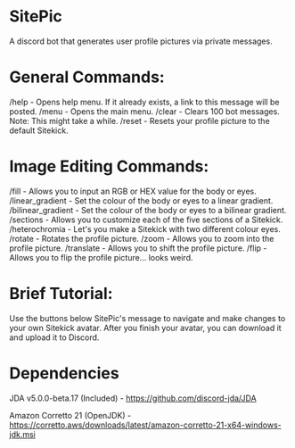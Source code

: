 # SitePic
A discord bot that generates user profile pictures via private messages.

# General Commands:
/help - Opens help menu. If it already exists, a link to this message will be posted.
/menu - Opens the main menu.
/clear - Clears 100 bot messages. Note: This might take a while.
/reset - Resets your profile picture to the default Sitekick.

# Image Editing Commands:
/fill - Allows you to input an RGB or HEX value for the body or eyes.
/linear_gradient - Set the colour of the body or eyes to a linear gradient.
/bilinear_gradient - Set the colour of the body or eyes to a bilinear gradient.
/sections - Allows you to customize each of the five sections of a Sitekick.
/heterochromia - Let's you make a Sitekick with two different colour eyes.
/rotate - Rotates the profile picture.
/zoom - Allows you to zoom into the profile picture.
/translate - Allows you to shift the profile picture.
/flip - Allows you to flip the profile picture... looks weird.

# Brief Tutorial:
Use the buttons below SitePic's message to navigate and make changes to your own Sitekick avatar.
After you finish your avatar, you can download it and upload it to Discord.

# Dependencies
JDA v5.0.0-beta.17 (Included) - https://github.com/discord-jda/JDA

Amazon Corretto 21 (OpenJDK) - https://corretto.aws/downloads/latest/amazon-corretto-21-x64-windows-jdk.msi
